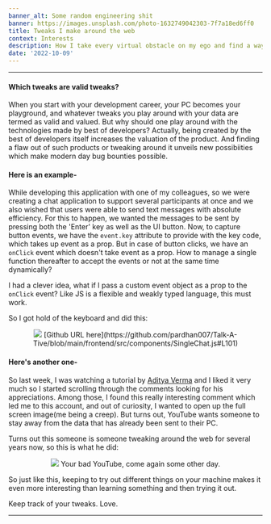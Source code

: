```yaml
---
banner_alt: Some random engineering shit
banner: https://images.unsplash.com/photo-1632749042303-7f7a18ed6ff0
title: Tweaks I make around the web
context: Interests
description: How I take every virtual obstacle on my ego and find a way to resolve.
date: '2022-10-09'
---
```


---

#### Which tweaks are valid tweaks?

When you start with your development career, your PC becomes your playground, and whatever tweaks you play around with your data are termed as valid and valued.
But why should one play around with the technologies made by best of developers?
Actually, being created by the best of developers itself increases the valuation of the product. And finding a flaw out of such products or tweaking around it unveils new possibiities which make modern day bug bounties possible.

#### Here is an example-

While developing this application with one of my colleagues, so we were creating a chat application to support several participants at once and we also wished that users were able to send text messages with absolute efficiency. For this to happen, we wanted the messages to be sent by pressing both the 'Enter' key as well as the UI button. Now, to capture button events, we have the `event.key` attribute to provide with the key code, which takes up event as a prop. But in case of button clicks, we have an `onClick` event which doesn't take event as a prop. How to manage a single function thereafter to accept the events or not at the same time dynamically?

I had a clever idea, what if I pass a custom event object as a prop to the `onClick` event? Like JS is a flexible and weakly typed language, this must work.

So I got hold of the keyboard and did this:

<center>
    <img src="https://cdn.statically.io/gh/thatsameguyokay/images/main/talkative.png" style={{width: "99%", marginBottom: "-20px"}}></img>
    [Github URL here](https://github.com/pardhan007/Talk-A-Tive/blob/main/frontend/src/components/SingleChat.js#L101)
</center>

#### Here's another one-

So last week, I was watching a tutorial by [Aditya Verma](https://www.linkedin.com/in/adityaverma1999/) and I liked it very much so I started scrolling through the comments looking for his appreciations. Among those, I found this really interesting comment which led me to this account, and out of curiosity, I wanted to open up the full screen image(me being a creep). But turns out, YouTube wants someone to stay away from the data that has already been sent to their PC.

Turns out this someone is someone tweaking around the web for several years now, so this is what he did:

<center>
    <img src="https://cdn.statically.io/gh/thatsameguyokay/images/main/stalk.gif" style={{width: "99%", marginBottom: "-20px"}}></img>
    Your bad YouTube, come again some other day.
</center>

So just like this, keeping to try out different things on your machine makes it even more interesting than learning something and then trying it out.

Keep track of your tweaks. Love.

---

